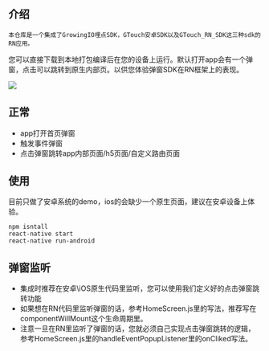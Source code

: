 ## 介绍
   
    本仓库是一个集成了GrowingIO埋点SDK，GTouch安卓SDK以及GTouch_RN_SDK这三种sdk的RN应用。

您可以直接下载到本地打包编译后在您的设备上运行。默认打开app会有一个弹窗，点击可以跳转到原生内部页。以供您体验弹窗SDK在RN框架上的表现。


![](https://tva1.sinaimg.cn/large/006y8mN6ly1g980yr2t2qj30su1hctbx.jpg)

## 正常
- app打开首页弹窗
- 触发事件弹窗
- 点击弹窗跳转app内部页面/h5页面/自定义路由页面 


## 使用
目前只做了安卓系统的demo，ios的会缺少一个原生页面，建议在安卓设备上体验。
```
npm isntall
react-native start
react-native run-android 
```
## 弹窗监听
- 集成时推荐在安卓\iOS原生代码里监听，您可以使用我们定义好的点击弹窗跳转功能
- 如果想在RN代码里监听弹窗的话，参考HomeScreen.js里的写法，推荐写在componentWillMount这个生命周期里。
- 注意一旦在RN里监听了弹窗的话，您就必须自己实现点击弹窗跳转的逻辑，参考HomeScreen.js里的handleEventPopupListener里的onCliked写法。        